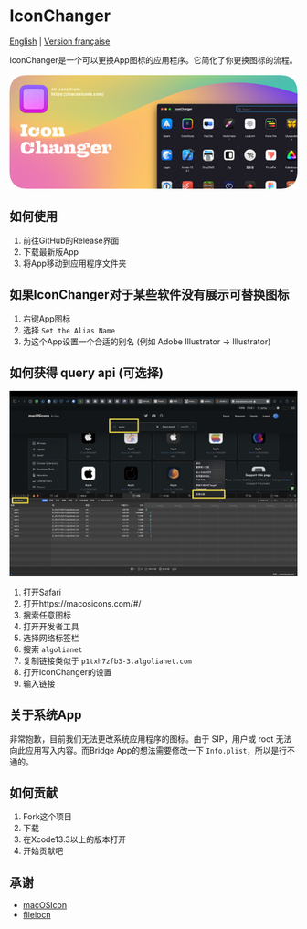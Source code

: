 # IconChanger

[English](./README.md) | [Version française](./README-fr.md)

IconChanger是一个可以更换App图标的应用程序。它简化了你更换图标的流程。
<br><br>
![](./Github/Github-Iconchanger.png)

## 如何使用

1. 前往GitHub的Release界面
2. 下载最新版App
3. 将App移动到应用程序文件夹

## 如果IconChanger对于某些软件没有展示可替换图标

1. 右键App图标
2. 选择 `Set the Alias Name`
3. 为这个App设置一个合适的别名 (例如 Adobe Illustrator -> Illustrator)


## 如何获得 query api (可选择)

![](./Github/Api.png)

1. 打开Safari
2. 打开https://macosicons.com/#/
3. 搜索任意图标
4. 打开开发者工具
5. 选择网络标签栏
6. 搜索 `algolianet`
7. 复制链接类似于 `p1txh7zfb3-3.algolianet.com`
8. 打开IconChanger的设置
9. 输入链接

## 关于系统App

非常抱歉，目前我们无法更改系统应用程序的图标。由于 SIP，用户或 root 无法向此应用写入内容。而Bridge App的想法需要修改一下 `Info.plist`，所以是行不通的。

## 如何贡献

1. Fork这个项目
2. 下载
3. 在Xcode13.3以上的版本打开
4. 开始贡献吧

## 承谢

* [macOSIcon](https://macosicons.com/#/)
* [fileiocn](https://github.com/mklement0/fileicon)
